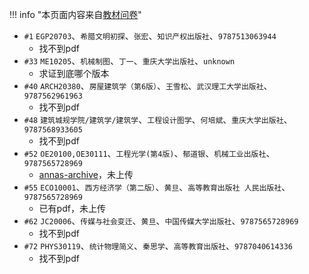 !!! info "本页面内容来自[教材问卷](https://forms.office.com/Pages/ResponsePage.aspx?id=DQSIkWdsW0yxEjajBLZtrQAAAAAAAAAAAAMAAA7OwxpURDVXS1VKQTZSVlpXRFNUNUpRNEw2WVA2SS4u)"

- `#1` `EGP20703`、`希腊文明初探`、`张宏`、`知识产权出版社`、`9787513063944`
    - 找不到pdf
- `#33` `ME10205`、`机械制图`、`丁一`、`重庆大学出版社`、`unknown`
    - 求证到底哪个版本
- `#40` `ARCH20380`、`房屋建筑学（第6版）`、`王雪松`、`武汉理工大学出版社`、`9787562961963`
    - 找不到pdf
- `#48` `建筑城规学院/建筑学/建筑学`、`工程设计图学`、`何培斌`、`重庆大学出版社`、`9787568933605`
    - 找不到pdf
- `#52` `OE20100,OE30111`、`工程光学(第4版)`、`郁道银`、`机械工业出版社`、`9787565728969`
    - [annas-archive](https://zh.annas-archive.org/md5/c1d4e9dfbec2dea7442b3f41c707312c)，未上传
- `#55` `ECO10001`、`西方经济学（第二版）`、`黄旦`、`高等教育出版社 人民出版社`、`9787565728969`
    - 已有pdf，未上传
- `#62` `JC20006`、`传媒与社会变迁`、`黄旦`、`中国传媒大学出版社`、`9787565728969`
    - 找不到pdf
- `#72` `PHYS30119`、`统计物理简义`、`秦思学`、`高等教育出版社`、`9787040614336`
    - 找不到pdf